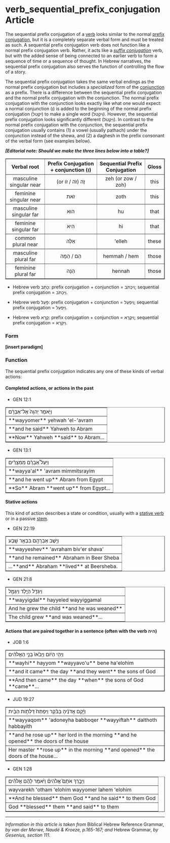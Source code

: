 # verb_sequential_prefix_conjugation Article
The sequential prefix conjugation of a [verb](https://git.door43.org/Door43/en-uhg/src/master/content/verb/02.md) looks similar to the normal [prefix conjugation](https://git.door43.org/Door43/en-uhg/src/master/content/verb_imperfect/02.md), but it is a completely separate verbal form and must be treated as such. A sequential prefix conjugation verb does not function like a normal prefix conjugation verb. Rather, it acts like a *[suffix conjugation](https://git.door43.org/Door43/en-uhg/src/master/content/verb_perfect/02.md)* verb, but with the added sense of being connected to an earlier verb to form a sequence of time or a sequence of thought. In Hebrew narratives, the sequential prefix conjugation also serves the function of controlling the flow of a story.

The sequential prefix conjugation takes the same verbal endings as the normal prefix conjugation but includes a *specialized* form of the [conjunction](https://git.door43.org/Door43/en-uhg/src/master/content/conjunction/02.md) as a prefix. There is a difference between the sequential prefix conjugation and the normal prefix conjugation with the conjunction. The normal prefix conjugation with the conjunction looks exactly like what one would expect: a normal conjunction (וְ) is added to the beginning of the normal prefix conjugation (יִקְטֹל) to make a single word (וְיִקְטֹל).  However, the sequential prefix conjugation looks significantly different (וַיִּקְטֹל). In contrast to the normal prefix conjugation with the conjunction, the sequential prefix conjugation usually contains (1) a vowel (usually pathach) under the conjunction instead of the shewa, and (2) a daghesh in the prefix consonant of the verbal form (see examples below).

***[Editorial note: Should we make the three lines below into a table?]***

<table border="1" class="docutils">
<tr class="row-odd"><th>Verbal root</th><th>Prefix Conjugation + conjunction (וְ)</th><th>Sequential Prefix Conjugation</th><th>Gloss</th>
</tr>
<tr class="row-odd" align="center"><td>masculine singular near</td>
<td>(or זֶה (זֹה / זֹו</td>
<td>zeh (or zow / zoh)</td>
<td>this</td>
</tr>
<tr class="row-even" align="center"><td>feminine singular near</td>
<td>זֹאת</td>
<td>zoth</td>
<td>this</td>
</tr>
<tr class="row-odd" align="center"><td>masculine singular far</td><td>הוּא</td><td>hu</td><td>that</td>
</tr>
<tr class="row-even" align="center"><td>feminine singular far</td><td>הִיא</td><td>hi</td><td>that</td>
</tr>
<tr class="row-odd" align="center"><td>common plural near</td><td>אֵלֶּה</td><td>'elleh</td><td>these</td>
</tr>
<tr class="row-even" align="center"><td>masculine plural far</td><td>הֵם / הֵמָּה</td><td>hemmah / hem</td><td>those</td>
</tr>
<tr class="row-odd" align="center"><td>feminine plural far</td><td>הֵנָּה</td><td>hennah</td><td>those</td>
</tr>
</tbody>
</table>

* Hebrew verb כָּתַב: prefix conjugation + conjunction = וְיִכְתֹּב; sequential prefix conjugation = וַיִּכְתֹּב.

* Hebrew verb פָּעַל: prefix conjugation + conjunction = וְיִפְעַל; sequential prefix conjugation = וַיִּפְעַל.

* Hebrew verb קָרָא: prefix conjugation + conjunction = וְיִקְרָא; sequential prefix conjugation = וַיִּקְרָא.

### Form

**[insert paradigm]**

### Function

The sequential prefix conjugation indicates any one of these kinds of verbal actions:

#### Completed actions, or actions in the past
* GEN 12:1
<table border="1" class="docutils">
<colgroup>
<col width="100%" />
</colgroup>
<tbody valign="top">
<tr class="row-odd"><td>וַיֹּ֤אמֶר יְהוָה֙ אֶל־אַבְרָ֔ם</td>
</tr>
<tr class="row-even"><td>**wayyomer** yehwah 'el-'avram</td>
</tr>
<tr class="row-odd"><td>**and he said** Yahweh to Abram</td>
</tr>
<tr class="row-even"><td>**Now** Yahweh **said** to Abram...</td>
</tr>
</tbody>
</table>

* GEN 13:1
<table border="1" class="docutils">
<colgroup>
<col width="100%" />
</colgroup>
<tbody valign="top">
<tr class="row-odd"><td>וַיַּעַל֩ אַבְרָ֨ם מִמִּצְרַ֜יִם</td>
</tr>
<tr class="row-even"><td>**wayya'al** 'avram mimmitsrayim</td>
</tr>
<tr class="row-odd"><td>**and he went up** Abram from Egypt</td>
</tr>
<tr class="row-even"><td>**So** Abram **went up** from Egypt...</td>
</tr>
</tbody>
</table>

#### Stative actions
This kind of action describes a state or condition, usually with a [stative verb](https://git.door43.org/Door43/en-uhg/src/master/content/verb/02.md#non-action-or-stative-verbs) or in a passive [stem](https://git.door43.org/Door43/en-uhg/src/master/content/stem/02.md).
* GEN 22:19
<table border="1" class="docutils">
<colgroup>
<col width="100%" />
</colgroup>
<tbody valign="top">
<tr class="row-odd"><td>וַיֵּ֥שֶׁב אַבְרָהָ֖ם בִּבְאֵ֥ר שָֽׁבַע</td>
</tr>
<tr class="row-even"><td>**wayyeshev** 'avraham biv'er shava'</td>
</tr>
<tr class="row-odd"><td>**and he remained** Abraham in Beer Sheba</td>
</tr>
<tr class="row-even"><td>...**and** Abraham **lived** at Beersheba.</td>
</tr>
</tbody>
</table>

* GEN 21:8
<table border="1" class="docutils">
<colgroup>
<col width="100%" />
</colgroup>
<tbody valign="top">
<tr class="row-odd"><td>וַיִּגְדַּ֥ל הַיֶּ֖לֶד וַיִּגָּמַ֑ל</td>
</tr>
<tr class="row-even"><td>**wayyigdal** hayyeled wayyiggamal</td>
</tr>
<tr class="row-odd"><td>And he grew the child **and he was weaned**</td>
</tr>
<tr class="row-even"><td>The child grew **and was weaned**...</td>
</tr>
</tbody>
</table>

#### Actions that are paired together in a sentence (often with the verb היה)
* JOB 1:6
<table border="1" class="docutils">
<colgroup>
<col width="100%" />
</colgroup>
<tbody valign="top">
<tr class="row-odd"><td>וַיְהִ֣י הַיּ֔וֹם וַיָּבֹ֙אוּ֙ בְּנֵ֣י הָאֱלֹהִ֔ים</td>
</tr>
<tr class="row-even"><td>**wayhi** hayyom **wayyavo'u** bene ha'elohim</td>
</tr>
<tr class="row-odd"><td>**and it came** the day **and they went** the sons of God</td>
</tr>
<tr class="row-even"><td>**And then came** the day **when** the sons of God **came**...</td>
</tr>
</tbody>
</table>

* JUD 19:27
<table border="1" class="docutils">
<colgroup>
<col width="100%" />
</colgroup>
<tbody valign="top">
<tr class="row-odd"><td>וַיָּ֨קָם אֲדֹנֶ֜יהָ בַּבֹּ֗קֶר וַיִּפְתַּח֙ דַּלְת֣וֹת הַבַּ֔יִת</td>
</tr>
<tr class="row-even"><td>**wayyaqom** 'adoneyha babboqer **wayyiftah** dalthoth habbayith</td>
</tr>
<tr class="row-odd"><td>**and he rose up** her lord in the morning **and he opened** the doors of the house</td>
</tr>
<tr class="row-even"><td>Her master **rose up** in the morning **and opened** the doors of the house...</td>
</tr>
</tbody>
</table>

* GEN 1:28
<table border="1" class="docutils">
<colgroup>
<col width="100%" />
</colgroup>
<tbody valign="top">
<tr class="row-odd"><td>וַיְבָ֣רֶךְ אֹתָם֮ אֱלֹהִים֒ וַיֹּ֨אמֶר לָהֶ֜ם אֱלֹהִ֗ים</td>
</tr>
<tr class="row-even"><td>wayvarekh 'otham 'elohim wayyomer lahem 'elohim</td>
</tr>
<tr class="row-odd"><td>**And he blessed** them God **and he said** to them God</td>
</tr>
<tr class="row-even"><td>God **blessed** them **and said** to them</td>
</tr>
</tbody>
</table>


-------------------------------------------

*Information in this article is taken from* Biblical Hebrew Reference Grammar, *by van der Merwe, Naudé & Kroeze, p.165-167; and* Hebrew Grammar, *by Gesenius, section 111.*